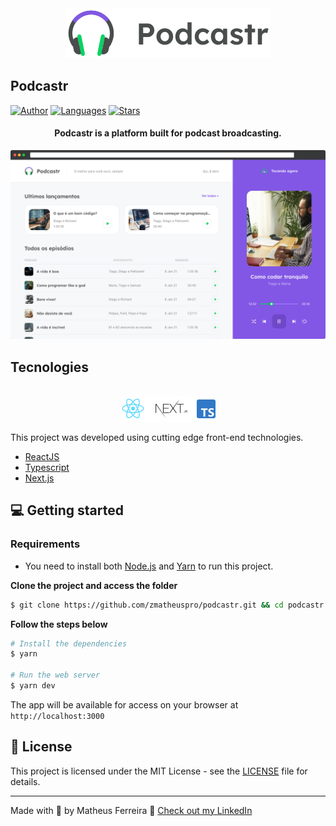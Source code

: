 <div align="center">
  <img src=".github/podcastr-logo.svg" alt="Podcastr logo">
</div>

## Podcastr

[![Author](https://img.shields.io/badge/author-zmatheuspro-8257E5?style=flat-square)](https://github.com/zmatheuspro)
[![Languages](https://img.shields.io/github/languages/count/zmatheuspro/podcastr?color=%238257E5&style=flat-square)](#)
[![Stars](https://img.shields.io/github/stars/zmatheuspro/podcastr?color=8257E5&style=flat-square)](https://github.com/zmatheuspro/podcastr/stargazers)

<h4 align="center">
  Podcastr is a platform built for podcast broadcasting.
</h4>

![Podcastr preview](.github/app-preview.png)

## Tecnologies

<div align="center">
  <br />
  <img src=".github/tech-logos.png" alt="Technologies used">
</div>

This project was developed using cutting edge front-end technologies.


- [ReactJS](https://reactjs.org/)
- [Typescript](https://www.typescriptlang.org/)
- [Next.js](https://nextjs.org/)

## 💻 Getting started

### Requirements

- You need to install both [Node.js](https://nodejs.org/en/download/) and [Yarn](https://yarnpkg.com/) to run this project.

**Clone the project and access the folder**

```bash
$ git clone https://github.com/zmatheuspro/podcastr.git && cd podcastr
```

**Follow the steps below**

```bash
# Install the dependencies
$ yarn

# Run the web server
$ yarn dev
```

The app will be available for access on your browser at `http://localhost:3000`

## 📝 License

This project is licensed under the MIT License - see the [LICENSE](LICENSE) file for details.

---

Made with 💜 by Matheus Ferreira 👋 [Check out my LinkedIn](https://www.linkedin.com/in/matheus-ferreira-25a58b208/)